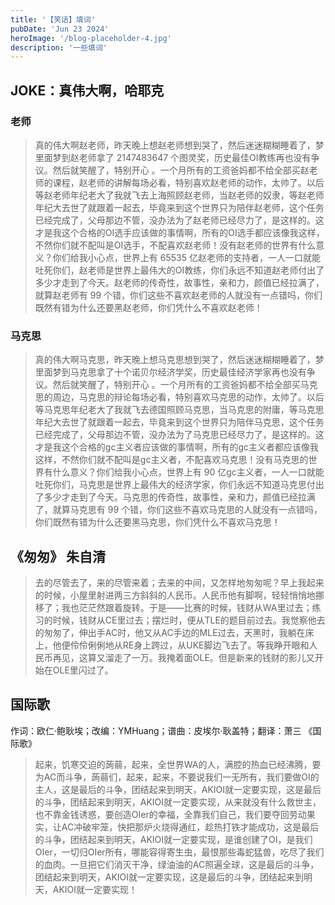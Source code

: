 ```yaml
---
title: '【笑话】填词'
pubDate: 'Jun 23 2024'
heroImage: '/blog-placeholder-4.jpg'
description: '一些填词'
---
```


## JOKE：真伟大啊，哈耶克


### 老师

> 真的伟大啊赵老师，昨天晚上想赵老师想到哭了，然后迷迷糊糊睡着了，梦里面梦到赵老师拿了 $2147483647$ 个图灵奖，历史最佳OI教练再也没有争议。然后就笑醒了，特别开心 。一个月所有的工资爸妈都不给全部买赵老师的课程，赵老师的讲解每场必看，特别喜欢赵老师的动作，太帅了。以后等赵老师年纪老大了我就飞去上海照顾赵老师，当赵老师的奴隶，等赵老师年纪大去世了就跟着一起去，毕竟来到这个世界只为陪伴赵老师，这个任务已经完成了，父母那边不管，没办法为了赵老师已经尽力了，是这样的。这才是我这个合格的OI选手应该做的事情啊，所有的OI选手都应该像我这样，不然你们就不配叫是OI选手，不配喜欢赵老师！没有赵老师的世界有什么意义？你们给我小心点，世界上有 $65535$ 亿赵老师的支持者，一人一口就能吐死你们，赵老师是世界上最伟大的OI教练，你们永远不知道赵老师付出了多少才走到了今天。赵老师的传奇性，故事性，亲和力，颜值已经拉满了，就算赵老师有 $99$ 个错，你们这些不喜欢赵老师的人就没有一点错吗，你们既然有错为什么还要黑赵老师，你们凭什么不喜欢赵老师！

### 马克思

> 真的伟大啊马克思，昨天晚上想马克思想到哭了，然后迷迷糊糊睡着了，梦里面梦到马克思拿了十个诺贝尔经济学奖，历史最佳经济学家再也没有争议。然后就笑醒了，特别开心 。一个月所有的工资爸妈都不给全部买马克思的周边，马克思的辩论每场必看，特别喜欢马克思的动作，太帅了。以后等马克思年纪老大了我就飞去德国照顾马克思，当马克思的附庸，等马克思年纪大去世了就跟着一起去，毕竟来到这个世界只为陪伴马克思，这个任务已经完成了，父母那边不管，没办法为了马克思已经尽力了，是这样的。这才是我这个合格的gc主义者应该做的事情啊，所有的gc主义者都应该像我这样，不然你们就不配叫是gc主义者，不配喜欢马克思！没有马克思的世界有什么意义？你们给我小心点，世界上有 $90$ 亿gc主义者，一人一口就能吐死你们，马克思是世界上最伟大的经济学家，你们永远不知道马克思付出了多少才走到了今天。马克思的传奇性，故事性，亲和力，颜值已经拉满了，就算马克思有 $99$ 个错，你们这些不喜欢马克思的人就没有一点错吗，你们既然有错为什么还要黑马克思，你们凭什么不喜欢马克思！

## 《匆匆》 朱自清

> 去的尽管去了，来的尽管来着；去来的中间，又怎样地匆匆呢？早上我起来的时候，小屋里射进两三方斜斜的人民币。人民币他有脚啊，轻轻悄悄地挪移了；我也茫茫然跟着旋转。于是——比赛的时候，钱财从WA里过去；练习的时候，钱财从CE里过去；摆烂时，便从TLE的题目前过去。我觉察他去的匆匆了，伸出手AC时，他又从AC手边的MLE过去，天黑时，我躺在床上，他便伶伶俐俐地从RE身上跨过，从UKE脚边飞去了。等我睁开眼和人民币再见，这算又溜走了一万。我掩着面OLE。但是新来的钱财的影儿又开始在OLE里闪过了。

## 国际歌 

作词：欧仁·鲍耿埃；改编：YMHuang；谱曲：皮埃尔·耿盖特；翻译：萧三  《国际歌》

> 起来，饥寒交迫的蒟蒻，起来，全世界WA的人，满腔的热血已经沸腾，要为AC而斗争，蒟蒻们，起来，起来，不要说我们一无所有，我们要做OI的主人，这是最后的斗争，团结起来到明天，AKIOI就一定要实现，这是最后的斗争，团结起来到明天，AKIOI就一定要实现，从来就没有什么救世主，也不靠金钱诱惑，要创造OIer的幸福，全靠我们自己，我们要夺回劳动果实，让AC冲破牢笼，快把那炉火烧得通红，趁热打铁才能成功，这是最后的斗争，团结起来到明天，AKIOI就一定要实现，是谁创建了OI，是我们OIer，一切归OIer所有，哪能容得寄生虫，最恨那些毒蛇猛兽，吃尽了我们的血肉。一旦把它们消灭干净，绿油油的AC照遍全球，这是最后的斗争，团结起来到明天，AKIOI就一定要实现，这是最后的斗争，团结起来到明天，AKIOI就一定要实现！